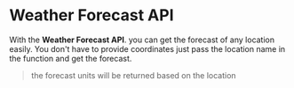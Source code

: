 # Weather Forecast API

With the **Weather Forecast API**. you can get the forecast of any location easily. You don't have to provide coordinates just pass the location name in the function and get the forecast.

> the forecast units will be returned based on the location
